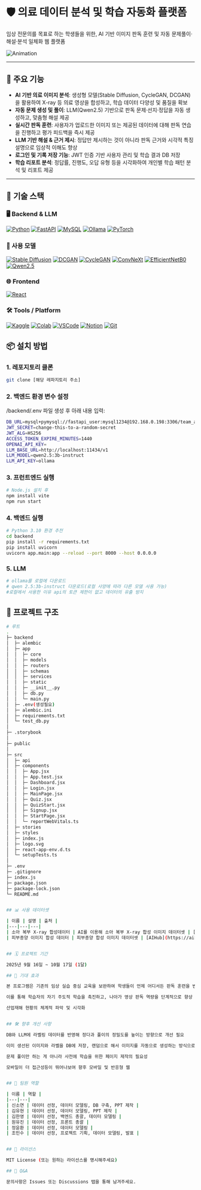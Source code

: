 # 🛡️ 의료 데이터 분석 및 학습 자동화 플랫폼

임상 전문의를 목표로 하는 학생들을 위한, AI 기반 이미지 판독 훈련 및 자동 문제풀이·해설·분석 일체화 웹 플랫폼

![Animation](https://github.com/user-attachments/assets/e82a308e-1073-4cb9-be70-154d506ef2bb)


---

## 🚀 주요 기능

- **AI 기반 의료 이미지 분석**: 생성형 모델(Stable Diffusion, CycleGAN, DCGAN)을 활용하여 X-ray 등 의료 영상을 합성하고, 학습 데이터 다양성 및 품질을 확보
- **자동 문제 생성 및 풀이**: LLM(Qwen2.5) 기반으로 판독 문제·선지·정답을 자동 생성하고, 맞춤형 해설 제공
- **실시간 판독 훈련**: 사용자가 업로드한 이미지 또는 제공된 데이터에 대해 판독 연습을 진행하고 평가 피드백을 즉시 제공
- **LLM 기반 해설 & 근거 제시**: 정답만 제시하는 것이 아니라 판독 근거와 시각적 특징 설명으로 임상적 이해도 향상
- **로그인 및 기록 저장 기능**: JWT 인증 기반 사용자 관리 및 학습 결과 DB 저장
- **학습 리포트 분석**: 정답률, 진행도, 오답 유형 등을 시각화하여 개인별 학습 패턴 분석 및 리포트 제공

---

## 🧪 기술 스택

### 🖥️ Backend & LLM
[![Python](https://img.shields.io/badge/Python3.10-3776AB?logo=python&logoColor=white)](https://www.python.org/)
[![FastAPI](https://img.shields.io/badge/FastAPI-009688?logo=fastapi&logoColor=white)](https://fastapi.tiangolo.com/)
[![MySQL](https://img.shields.io/badge/MySQL-4479A1?logo=mysql&logoColor=white)](https://www.mysql.com/)
[![Ollama](https://img.shields.io/badge/Ollama-000000?logo=ollama&logoColor=white)](https://ollama.com/)
[![PyTorch](https://img.shields.io/badge/PyTorch-EE4C2C?logo=pytorch&logoColor=white)](https://pytorch.org/)

### 🤖 사용 모델
[![Stable Diffusion](https://img.shields.io/badge/Stable%20Diffusion-000000?logo=ai&logoColor=white)](https://stablediffusionweb.com/)
[![DCGAN](https://img.shields.io/badge/DCGAN-FF6B81?logo=deep-learning&logoColor=white)](https://papers.nips.cc/)
[![CycleGAN](https://img.shields.io/badge/CycleGAN-6E44FF?logo=deep-learning&logoColor=white)](https://junyanz.github.io/CycleGAN/)
[![ConvNeXt](https://img.shields.io/badge/ConvNeXt-0A84FF?logo=deep-learning&logoColor=white)](https://arxiv.org/abs/2201.03545)
[![EfficientNetB0](https://img.shields.io/badge/EfficientNet--B0-00C853?logo=deep-learning&logoColor=white)](https://arxiv.org/abs/1905.11946)
[![Qwen2.5](https://img.shields.io/badge/Qwen2.5--3B--Instruct-3C3C3C?logo=ai&logoColor=white)](https://qwen.ai/)

### 🌐 Frontend
[![React](https://img.shields.io/badge/React-61DAFB?logo=react&logoColor=black)](https://react.dev/)

### 🛠️ Tools / Platform
[![Kaggle](https://img.shields.io/badge/Kaggle-20BEFF?logo=kaggle&logoColor=white)](https://www.kaggle.com/)
[![Colab](https://img.shields.io/badge/Google%20Colab-F9AB00?logo=googlecolab&logoColor=white)](https://colab.research.google.com/)
[![VSCode](https://img.shields.io/badge/VSCode-0078D4?logo=visualstudiocode&logoColor=white)](https://code.visualstudio.com/)
[![Notion](https://img.shields.io/badge/Notion-000000?logo=notion&logoColor=white)](https://www.notion.so/)
[![Git](https://img.shields.io/badge/Git-F05032?logo=git&logoColor=white)](https://git-scm.com/)


## 📦 설치 방법

### 1. 레포지토리 클론

```bash
git clone [해당 레파지토리 주소]
```

### 2. 백엔드 환경 변수 설정

/backend/.env 파일 생성 후 아래 내용 입력:

```bash
DB_URL=mysql+pymysql://fastapi_user:mysql1234@192.168.0.198:3306/team_ai_quiz_db?charset=utf8mb4
JWT_SECRET=change-this-to-a-random-secret
JWT_ALG=HS256
ACCESS_TOKEN_EXPIRE_MINUTES=1440
OPENAI_API_KEY=
LLM_BASE_URL=http://localhost:11434/v1
LLM_MODEL=qwen2.5:3b-instruct
LLM_API_KEY=ollama
```

### 3. 프런트엔드 실행

```bash
# Node.js 설치 후
npm install vite
npm run start
```

### 4. 백엔드 실행

```bash
# Python 3.10 환경 추천
cd backend
pip install -r requirements.txt
pip install uvicorn
uvicorn app.main:app --reload --port 8000 --host 0.0.0.0
```

### 5. LLM

```bash
# ollama를 로컬에 다운로드
# qwen 2.5:3b-instruct 다운로드(로컬 사양에 따라 다른 모델 사용 가능)
#로컬에서 사용한 이유 api의 토큰 제한이 없고 데이터의 유출 방지
```

## 📂 프로젝트 구조

```bash
# 루트
.
├─ backend
│  ├─ alembic
│  ├─ app
│  │  ├─ core
│  │  ├─ models
│  │  ├─ routers
│  │  ├─ schemas
│  │  ├─ services
│  │  ├─ static
│  │  ├─ __init__.py
│  │  ├─ db.py
│  │  └─ main.py
│  ├─ .env(생성필요)                 
│  ├─ alembic.ini
│  ├─ requirements.txt
│  └─ test_db.py
│
├─ .storybook             
│
├─ public                  
│
├─ src                     
│  ├─ api
│  ├─ components
│  │  ├─ App.jsx
│  │  ├─ App.test.jsx
│  │  ├─ Dashboard.jsx
│  │  ├─ Login.jsx
│  │  ├─ MainPage.jsx
│  │  ├─ Quiz.jsx
│  │  ├─ QuizStart.jsx
│  │  ├─ Signup.jsx
│  │  ├─ StartPage.jsx
│  │  └─ reportWebVitals.ts
│  ├─ stories
│  ├─ styles
│  ├─ index.js
│  ├─ logo.svg
│  ├─ react-app-env.d.ts
│  └─ setupTests.ts
│
├─ .env                     
├─ .gitignore
├─ index.js                 
├─ package.json
├─ package-lock.json
└─ README.md


## 📊 사용 데이터셋

| 이름 | 설명 | 출처 |
|---|---|---|
| 소아 복부 X-ray 합성데이터 | AI를 이용해 소아 복부 X-ray 합성 이미지 데이터셋 | [AIHub](https://aihub.or.kr/aihubdata/data/view.do?pageIndex=1&currMenu=&topMenu=&srchOptnCnd=OPTNCND001&searchKeyword=%EC%A0%84%EA%B8%B0+%EC%84%A4%EB%B9%84&srchDetailCnd=DETAILCND001&srchOrder=ORDER001&srchPagePer=80&srchDataRealmCode=REALM005&aihubDataSe=data&dataSetSn=71771) |
| 피부종양 이미지 합성 데이터 | 피부종양 합성 이미지 데이터셋 | [AIHub](https://aihub.or.kr/aihubdata/data/view.do?pageIndex=1&currMenu=&topMenu=&srchOptnCnd=OPTNCND001&searchKeyword=%EC%A0%84%EA%B8%B0+%EC%84%A4%EB%B9%84&srchDetailCnd=DETAILCND001&srchOrder=ORDER001&srchPagePer=80&srchDataRealmCode=REALM005&aihubDataSe=data&dataSetSn=71771) |


## 🗓️ 프로젝트 기간

2025년 9월 16일 ~ 10월 17일 (1달)

## 🎯 기대 효과

본 프로그램은 기존의 임상 실습 중심 교육을 보완하여 학생들이 언제 어디서든 판독 훈련을 반복적으로 수행할 수 있는 기반을 마련한다. 

이를 통해 학습자의 자기 주도적 학습을 촉진하고, 나아가 영상 판독 역량을 단계적으로 향상 시켜 전문성 강화에 기여할 수 있을 것으로 기대된다.

산업재해 현황의 체계적 파악 및 시각화


## 🛠️ 향후 개선 사항

DB와 LLM에 라벨링 데이터를 반영해 정다과 풀이의 정밀도를 높이는 방향으로 개선 필요

이미 생선된 이미지와 라벨을 DB에 저장, 랜덤으로 해서 이미지를 자동으로 생성하는 방식으로 개선

문제 풀이만 하는 게 아니라 사전에 학습을 위한 페이지 제작의 필요성

모바일이 더 접근성등이 뛰어나보여 향후 모바일 및 반응형 웹


## 👥 팀원 역할

| 이름 | 역할 |
|---|---|
| 신소연 | 데이터 선정, 데이터 모델링, DB 구축, PPT 제작 |
| 김유현 | 데이터 선정, 데이터 모델링, PPT 제작 |
| 김한영 | 데이터 선정, 백엔드 총괄, 데이터 모델링 |
| 원유진 | 데이터 선정, 프론트 총괄 |
| 정윤환 | 데이터 선정, 데이터 모델링 |
| 조민수 | 데이터 선정, 프로젝트 기획, 데이터 모델링, 발표 |


## 📄 라이선스

MIT License (또는 원하는 라이선스를 명시해주세요)

## 🙋 Q&A

문의사항은 Issues 또는 Discussions 탭을 통해 남겨주세요.
